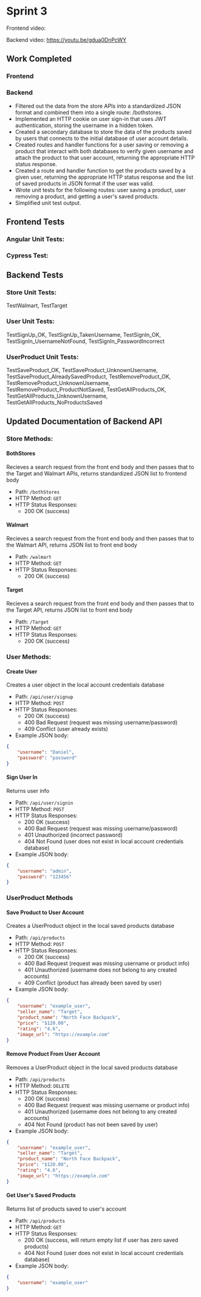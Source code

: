 # Sprint 3

Frontend video:

Backend video: https://youtu.be/gdua0DnPcWY

## Work Completed

### Frontend

### Backend
- Filtered out the data from the store APIs into a standardized JSON format and combined them into a single route: /bothstores.
- Implemented an HTTP cookie on user sign-in that uses JWT authentication, storing the username in a hidden token.
- Created a secondary database to store the data of the products saved by users that connects to the initial database of user account details.
- Created routes and handler functions for a user saving or removing a product that interact with both databases to verify given username and attach the product to that user account, returning the appropriate HTTP status response.
- Created a route and handler function to get the products saved by a given user, returning the appropriate HTTP status response and the list of saved products in JSON format if the user was valid.
- Wrote unit tests for the following routes: user saving a product, user removing a product, and getting a user's saved products.
- Simplified unit test output.

## Frontend Tests
### Angular Unit Tests:
### Cypress Test:

## Backend Tests
### Store Unit Tests:
TestWalmart, TestTarget
### User Unit Tests:
TestSignUp_OK, TestSignUp_TakenUsername, TestSignIn_OK, TestSignIn_UsernameNotFound, TestSignIn_PasswordIncorrect
### UserProduct Unit Tests:
TestSaveProduct_OK, TestSaveProduct_UnknownUsername, TestSaveProduct_AlreadySavedProduct, TestRemoveProduct_OK, TestRemoveProduct_UnknownUsername, TestRemoveProduct_ProductNotSaved, TestGetAllProducts_OK, TestGetAllProducts_UnknownUsername, TestGetAllProducts_NoProductsSaved

## Updated Documentation of Backend API

### Store Methods:
#### BothStores
Recieves a search request from the front end body and then passes that to the Target and Walmart APIs, returns standardized JSON list to frontend body
- Path: `/bothStores`
- HTTP Method: `GET`
- HTTP Status Responses:
    - 200 OK (success)

#### Walmart
Recieves a search request from the front end body and then passes that to the Walmart API, returns JSON list to front end body
- Path: `/walmart`
- HTTP Method: `GET`
- HTTP Status Responses:
    - 200 OK (success)

#### Target
Recieves a search request from the front end body and then passes that to the Target API, returns JSON list to front end body
- Path: `/Target`
- HTTP Method: `GET`
- HTTP Status Responses:
    - 200 OK (success)

### User Methods:
#### Create User
Creates a user object in the local account credentials database
- Path: `/api/user/signup`
- HTTP Method: `POST`
- HTTP Status Responses:
    - 200 OK (success)
    - 400 Bad Request (request was missing username/password)
    - 409 Conflict (user already exists)
- Example JSON body:
```json
{
	"username": "Daniel",
	"password": "password"
}
```

#### Sign User In
Returns user info
- Path: `/api/user/signin`
- HTTP Method: `POST`
- HTTP Status Responses:
    - 200 OK (success)
    - 400 Bad Request (request was missing username/password)
    - 401 Unauthorized (incorrect password)
    - 404 Not Found (user does not exist in local account credentials database)
- Example JSON body:
```json
{
	"username": "admin",
	"password": "123456"
}
```
### UserProduct Methods
#### Save Product to User Account
Creates a UserProduct object in the local saved products database
- Path: `/api/products`
- HTTP Method: `POST`
- HTTP Status Responses:
    - 200 OK (success)
    - 400 Bad Request (request was missing username or product info)
    - 401 Unauthorized (username does not belong to any created accounts)
    - 409 Conflict (product has already been saved by user)
- Example JSON body:
```json
{
	"username": "example_user",
	"seller_name": "Target",
	"product_name": "North Face Backpack",
	"price": "$120.00",
	"rating": "4.6",
	"image_url": "https://example.com"
}
```

#### Remove Product From User Account
Removes a UserProduct object in the local saved products database
- Path: `/api/products`
- HTTP Method: `DELETE`
- HTTP Status Responses:
    - 200 OK (success)
    - 400 Bad Request (request was missing username or product info)
    - 401 Unauthorized (username does not belong to any created accounts)
    - 404 Not Found (product has not been saved by user)
- Example JSON body:
```json
{
	"username": "example_user",
	"seller_name": "Target",
	"product_name": "North Face Backpack",
	"price": "$120.00",
	"rating": "4.6",
	"image_url": "https://example.com"
}
```

#### Get User's Saved Products
Returns list of products saved to user's account
- Path: `/api/products`
- HTTP Method: `GET`
- HTTP Status Responses:
    - 200 OK (success, will return empty list if user has zero saved products)
    - 404 Not Found (user does not exist in local account credentials database)
- Example JSON body:
```json
{
	"username": "example_user"
}
```